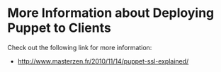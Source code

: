# More Information about Deploying Puppet to Clients

Check out the following link for more information:

* http://www.masterzen.fr/2010/11/14/puppet-ssl-explained/